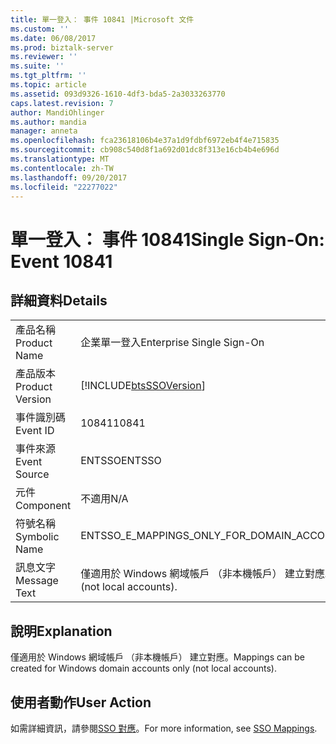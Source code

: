 ```yaml
---
title: 單一登入： 事件 10841 |Microsoft 文件
ms.custom: ''
ms.date: 06/08/2017
ms.prod: biztalk-server
ms.reviewer: ''
ms.suite: ''
ms.tgt_pltfrm: ''
ms.topic: article
ms.assetid: 093d9326-1610-4df3-bda5-2a3033263770
caps.latest.revision: 7
author: MandiOhlinger
ms.author: mandia
manager: anneta
ms.openlocfilehash: fca23618106b4e37a1d9fdbf6972eb4f4e715835
ms.sourcegitcommit: cb908c540d8f1a692d01dc8f313e16cb4b4e696d
ms.translationtype: MT
ms.contentlocale: zh-TW
ms.lasthandoff: 09/20/2017
ms.locfileid: "22277022"
---
```

# <a name="single-sign-on-event-10841"></a><span data-ttu-id="293e2-102">單一登入： 事件 10841</span><span class="sxs-lookup"><span data-stu-id="293e2-102">Single Sign-On: Event 10841</span></span>
## <a name="details"></a><span data-ttu-id="293e2-103">詳細資料</span><span class="sxs-lookup"><span data-stu-id="293e2-103">Details</span></span>  
  
|||  
|-|-|  
|<span data-ttu-id="293e2-104">產品名稱</span><span class="sxs-lookup"><span data-stu-id="293e2-104">Product Name</span></span>|<span data-ttu-id="293e2-105">企業單一登入</span><span class="sxs-lookup"><span data-stu-id="293e2-105">Enterprise Single Sign-On</span></span>|  
|<span data-ttu-id="293e2-106">產品版本</span><span class="sxs-lookup"><span data-stu-id="293e2-106">Product Version</span></span>|[!INCLUDE[btsSSOVersion](../includes/btsssoversion-md.md)]|  
|<span data-ttu-id="293e2-107">事件識別碼</span><span class="sxs-lookup"><span data-stu-id="293e2-107">Event ID</span></span>|<span data-ttu-id="293e2-108">10841</span><span class="sxs-lookup"><span data-stu-id="293e2-108">10841</span></span>|  
|<span data-ttu-id="293e2-109">事件來源</span><span class="sxs-lookup"><span data-stu-id="293e2-109">Event Source</span></span>|<span data-ttu-id="293e2-110">ENTSSO</span><span class="sxs-lookup"><span data-stu-id="293e2-110">ENTSSO</span></span>|  
|<span data-ttu-id="293e2-111">元件</span><span class="sxs-lookup"><span data-stu-id="293e2-111">Component</span></span>|<span data-ttu-id="293e2-112">不適用</span><span class="sxs-lookup"><span data-stu-id="293e2-112">N/A</span></span>|  
|<span data-ttu-id="293e2-113">符號名稱</span><span class="sxs-lookup"><span data-stu-id="293e2-113">Symbolic Name</span></span>|<span data-ttu-id="293e2-114">ENTSSO_E_MAPPINGS_ONLY_FOR_DOMAIN_ACCOUNTS</span><span class="sxs-lookup"><span data-stu-id="293e2-114">ENTSSO_E_MAPPINGS_ONLY_FOR_DOMAIN_ACCOUNTS</span></span>|  
|<span data-ttu-id="293e2-115">訊息文字</span><span class="sxs-lookup"><span data-stu-id="293e2-115">Message Text</span></span>|<span data-ttu-id="293e2-116">僅適用於 Windows 網域帳戶 （非本機帳戶） 建立對應。</span><span class="sxs-lookup"><span data-stu-id="293e2-116">Mappings can be created for Windows domain accounts only (not local accounts).</span></span>|  
  
## <a name="explanation"></a><span data-ttu-id="293e2-117">說明</span><span class="sxs-lookup"><span data-stu-id="293e2-117">Explanation</span></span>  
 <span data-ttu-id="293e2-118">僅適用於 Windows 網域帳戶 （非本機帳戶） 建立對應。</span><span class="sxs-lookup"><span data-stu-id="293e2-118">Mappings can be created for Windows domain accounts only (not local accounts).</span></span>  
  
## <a name="user-action"></a><span data-ttu-id="293e2-119">使用者動作</span><span class="sxs-lookup"><span data-stu-id="293e2-119">User Action</span></span>  
 <span data-ttu-id="293e2-120">如需詳細資訊，請參閱[SSO 對應](../core/sso-mappings.md)。</span><span class="sxs-lookup"><span data-stu-id="293e2-120">For more information, see [SSO Mappings](../core/sso-mappings.md).</span></span>